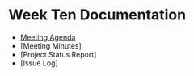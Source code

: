 # Week Ten Documentation
- [Meeting Agenda](Meeting-Agenda-Week-10.pdf)
- [Meeting Minutes]
- [Project Status Report]
- [Issue Log]
